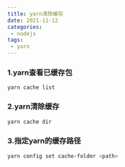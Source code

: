 ```yaml
---
title: yarn清除缓存
date: 2021-11-12
categories:
 - nodejs
tags:
 - yarn
---
```

### 1.yarn查看已缓存包

```shell
yarn cache list
```

### 2.yarn清除缓存

```bash
yarn cache dir
```

### 3.指定yarn的缓存路径

```bash
yarn config set cache-folder <path>
```
